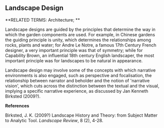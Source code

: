 ## Landscape Design

**RELATED TERMS: Architecture; **

Landscape designs are guided by the principles that determine the way in which the garden components are used. For example, in Chinese gardens the guiding principle is unity, which determines the relationships among rocks, plants and water; for Andre Le Notre, a famous 17th Century French designer, a very important principle
was that of symmetry; while for Capability Brown, an influential 18th century English landscaper, the most important principle was for landscapes to be natural in appearance.

Landscape design may involve some of the concepts with which narrative environments is also engaged, such as perspective and focalisation, the relationship between narrator and beholder and the notion of 'narrative vision', which cuts across the distinction between the textual and the visual, implying a specific narrative experience, as discussed by Jan Kenneth Birksted (2009?). 

**References**

Birksted, J. K. (2009?) Landscape History and Theory: from Subject Matter to Analytic Tool. _Landscape Review_, 8 (2), 4-28.
